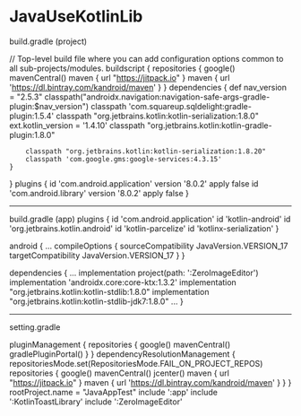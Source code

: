 ﻿# JavaUseKotlinLib

build.gradle (project)

// Top-level build file where you can add configuration options common to all sub-projects/modules.
buildscript {
    repositories {
        google()
        mavenCentral()
        maven { url "https://jitpack.io" }
        maven { url 'https://dl.bintray.com/kandroid/maven' }
    }
    dependencies {
        def nav_version = "2.5.3"
        classpath("androidx.navigation:navigation-safe-args-gradle-plugin:$nav_version")
        classpath 'com.squareup.sqldelight:gradle-plugin:1.5.4'
        classpath "org.jetbrains.kotlin:kotlin-serialization:1.8.0"
        ext.kotlin_version = '1.4.10'
        classpath "org.jetbrains.kotlin:kotlin-gradle-plugin:1.8.0"

        classpath "org.jetbrains.kotlin:kotlin-serialization:1.8.20"
        classpath 'com.google.gms:google-services:4.3.15'
    }
}
plugins {
    id 'com.android.application' version '8.0.2' apply false
    id 'com.android.library' version '8.0.2' apply false
}

------------------------------------------------------------------------------------------------

build.gradle (app)
plugins {
    id 'com.android.application'
    id 'kotlin-android'
    id 'org.jetbrains.kotlin.android'
    id 'kotlin-parcelize'
    id 'kotlinx-serialization'
}

android {
  ...
  compileOptions {
        sourceCompatibility JavaVersion.VERSION_17
        targetCompatibility JavaVersion.VERSION_17
    }
}

dependencies {
  ...
  implementation project(path: ':ZeroImageEditor')
    implementation 'androidx.core:core-ktx:1.3.2'
    implementation "org.jetbrains.kotlin:kotlin-stdlib:1.8.0"
    implementation "org.jetbrains.kotlin:kotlin-stdlib-jdk7:1.8.0"
  ...
}

------------------------------------------------------------------------------------------------

setting.gradle

pluginManagement {
    repositories {
        google()
        mavenCentral()
        gradlePluginPortal()
    }
}
dependencyResolutionManagement {
    repositoriesMode.set(RepositoriesMode.FAIL_ON_PROJECT_REPOS)
    repositories {
        google()
        mavenCentral()
        jcenter()
        maven { url "https://jitpack.io" }
        maven { url 'https://dl.bintray.com/kandroid/maven' }
    }
}
rootProject.name = "JavaAppTest"
include ':app'
include ':KotlinToastLibrary'
include ':ZeroImageEditor'


